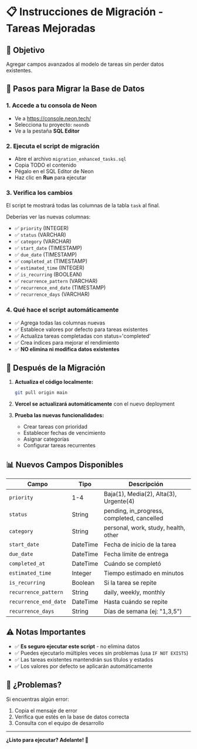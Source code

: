 # 📋 Instrucciones de Migración - Tareas Mejoradas

## 🎯 Objetivo
Agregar campos avanzados al modelo de tareas sin perder datos existentes.

## 🔄 Pasos para Migrar la Base de Datos

### 1. **Accede a tu consola de Neon**
   - Ve a https://console.neon.tech/
   - Selecciona tu proyecto: `neondb`
   - Ve a la pestaña **SQL Editor**

### 2. **Ejecuta el script de migración**
   - Abre el archivo `migration_enhanced_tasks.sql`
   - Copia TODO el contenido
   - Pégalo en el SQL Editor de Neon
   - Haz clic en **Run** para ejecutar

### 3. **Verifica los cambios**
   El script te mostrará todas las columnas de la tabla `task` al final.

   Deberías ver las nuevas columnas:
   - ✅ `priority` (INTEGER)
   - ✅ `status` (VARCHAR)
   - ✅ `category` (VARCHAR)
   - ✅ `start_date` (TIMESTAMP)
   - ✅ `due_date` (TIMESTAMP)
   - ✅ `completed_at` (TIMESTAMP)
   - ✅ `estimated_time` (INTEGER)
   - ✅ `is_recurring` (BOOLEAN)
   - ✅ `recurrence_pattern` (VARCHAR)
   - ✅ `recurrence_end_date` (TIMESTAMP)
   - ✅ `recurrence_days` (VARCHAR)

### 4. **Qué hace el script automáticamente**
   - ✅ Agrega todas las columnas nuevas
   - ✅ Establece valores por defecto para tareas existentes
   - ✅ Actualiza tareas completadas con status='completed'
   - ✅ Crea índices para mejorar el rendimiento
   - ✅ **NO elimina ni modifica datos existentes**

## 🚀 Después de la Migración

1. **Actualiza el código localmente:**
   ```bash
   git pull origin main
   ```

2. **Vercel se actualizará automáticamente** con el nuevo deployment

3. **Prueba las nuevas funcionalidades:**
   - Crear tareas con prioridad
   - Establecer fechas de vencimiento
   - Asignar categorías
   - Configurar tareas recurrentes

## 📊 Nuevos Campos Disponibles

| Campo | Tipo | Descripción |
|-------|------|-------------|
| `priority` | 1-4 | Baja(1), Media(2), Alta(3), Urgente(4) |
| `status` | String | pending, in_progress, completed, cancelled |
| `category` | String | personal, work, study, health, other |
| `start_date` | DateTime | Fecha de inicio de la tarea |
| `due_date` | DateTime | Fecha límite de entrega |
| `completed_at` | DateTime | Cuándo se completó |
| `estimated_time` | Integer | Tiempo estimado en minutos |
| `is_recurring` | Boolean | Si la tarea se repite |
| `recurrence_pattern` | String | daily, weekly, monthly |
| `recurrence_end_date` | DateTime | Hasta cuándo se repite |
| `recurrence_days` | String | Días de semana (ej: "1,3,5") |

## ⚠️ Notas Importantes

- ✅ **Es seguro ejecutar este script** - no elimina datos
- ✅ Puedes ejecutarlo múltiples veces sin problemas (usa `IF NOT EXISTS`)
- ✅ Las tareas existentes mantendrán sus títulos y estados
- ✅ Los valores por defecto se aplicarán automáticamente

## 🐛 ¿Problemas?

Si encuentras algún error:
1. Copia el mensaje de error
2. Verifica que estés en la base de datos correcta
3. Consulta con el equipo de desarrollo

---

**¿Listo para ejecutar? Adelante! 🚀**
